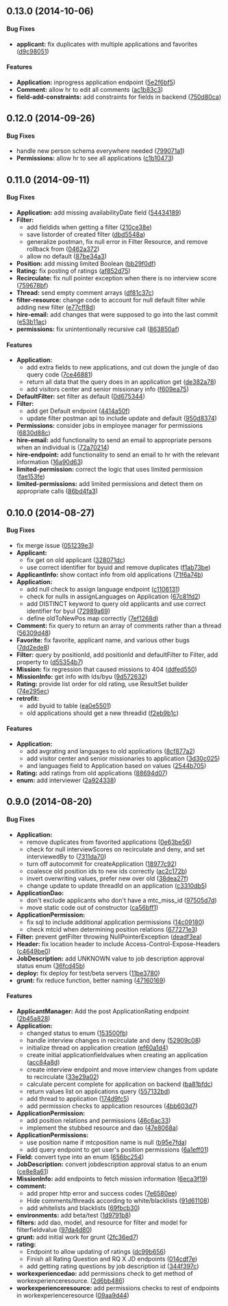 <a name="0.13.0"></a>
## 0.13.0 (2014-10-06)


#### Bug Fixes

* **applicant:** fix duplicates with multiple applications and favorites ([d9c98051](http://gitlab.mtc.byu.edu/java-api/applicant-manager/commit/d9c98051a146575109df2b7eabf1328554d4d322))


#### Features

* **Application:** inprogress application endpoint ([5e2f6bf5](http://gitlab.mtc.byu.edu/java-api/applicant-manager/commit/5e2f6bf51e184b8b800f55c941ef8bb3a1e1ce0b))
* **Comment:** allow hr to edit all comments ([ac1b83c3](http://gitlab.mtc.byu.edu/java-api/applicant-manager/commit/ac1b83c3ab1763c89b4dadc23080b6d4fd30c2ff))
* **field-add-constraints:** add constraints for fields in backend ([750d80ca](http://gitlab.mtc.byu.edu/java-api/applicant-manager/commit/750d80caa6000ba6ca9cd6933f46a41caf43613f))


<a name="0.12.0"></a>
## 0.12.0 (2014-09-26)


#### Bug Fixes

* handle new person schema everywhere needed ([799071a1](http://gitlab.mtc.byu.edu/java-api/applicant-manager/commit/799071a1ce14dcbcb50c0087d5aeb9ac703b6e51))
* **Permissions:** allow hr to see all applications ([c1b10473](http://gitlab.mtc.byu.edu/java-api/applicant-manager/commit/c1b104734413f665cd492e058a3d1ae6eab62f39))


<a name="0.11.0"></a>
## 0.11.0 (2014-09-11)


#### Bug Fixes

* **Application:** add missing availabilityDate field ([54434189](http://gitlab.mtc.byu.edu/java-api/applicant-manager/commit/5443418935bfa0626466fe1c038c744803dd3745))
* **Filter:**
  * add fieldids when getting a filter ([210ce38e](http://gitlab.mtc.byu.edu/java-api/applicant-manager/commit/210ce38e5b3fffc94b40b032af3f3e3c83f4c746))
  * save listorder of created filter ([dbd5548a](http://gitlab.mtc.byu.edu/java-api/applicant-manager/commit/dbd5548ab1fcb3c220128c23dabb45dc491f728a))
  * generalize postman, fix null error in Filter Resource, and remove rollback from  ([0462a372](http://gitlab.mtc.byu.edu/java-api/applicant-manager/commit/0462a372979575e9ab93b55d9e71c948e2a30bed))
  * allow no default ([87be34a3](http://gitlab.mtc.byu.edu/java-api/applicant-manager/commit/87be34a37ac51ba8c6612f0298f65d673ee46d6c))
* **Position:** add missing limited Boolean ([bb29f0df](http://gitlab.mtc.byu.edu/java-api/applicant-manager/commit/bb29f0df2e7e7b2c7e0db328e97dfd353cd921c0))
* **Rating:** fix posting of ratings ([af852d75](http://gitlab.mtc.byu.edu/java-api/applicant-manager/commit/af852d75bded5ffb83239b2e3094da512dca3a5a))
* **Recirculate:** fix null pointer exception when there is no interview score ([759678bf](http://gitlab.mtc.byu.edu/java-api/applicant-manager/commit/759678bfb25a0c9b7d273121e5d2184549023e76))
* **Thread:** send empty comment arrays ([df81c37c](http://gitlab.mtc.byu.edu/java-api/applicant-manager/commit/df81c37c9f2f7ec4023b36f3734a632e5f4297bf))
* **filter-resource:** change code to account for null default filter while adding new filter ([e77cff8d](http://gitlab.mtc.byu.edu/java-api/applicant-manager/commit/e77cff8d3d85084464f7d3ea6b36bdcde1c756cc))
* **hire-email:** add changes that were supposed to go into the last commit ([e53b11ac](http://gitlab.mtc.byu.edu/java-api/applicant-manager/commit/e53b11ac52dbcb534f1921b99b4da809e09c196a))
* **permissions:** fix unintentionally recursive call ([863850af](http://gitlab.mtc.byu.edu/java-api/applicant-manager/commit/863850afa925b619aae3b9aba86866fca78df8c6))


#### Features

* **Application:**
  * add extra fields to new applications, and cut down the jungle of dao query code ([7ce46881](http://gitlab.mtc.byu.edu/java-api/applicant-manager/commit/7ce46881da1010c4833c0d1359f8a98070de48d8))
  * return all data that the query does in an application get ([de382a78](http://gitlab.mtc.byu.edu/java-api/applicant-manager/commit/de382a788c5b1c570057cc04032a6cae6bb05d7f))
  * add visitors center and senior missionary info ([f609ea75](http://gitlab.mtc.byu.edu/java-api/applicant-manager/commit/f609ea75bc4ae10195e16ade9cf8001e8c3ffbe1))
* **DefaultFilter:** set filter as default ([0d675344](http://gitlab.mtc.byu.edu/java-api/applicant-manager/commit/0d675344035e7d8478a644e8c77282ef2b34cdd5))
* **Filter:**
  * add get Default endpoint ([4414a50f](http://gitlab.mtc.byu.edu/java-api/applicant-manager/commit/4414a50f0e83489db97b3084f0ad83cfe87a541b))
  * update filter postman api to include update and default ([950d8374](http://gitlab.mtc.byu.edu/java-api/applicant-manager/commit/950d83746efdb624fc952a4693c5c61da59b658f))
* **Permissions:** consider jobs in employee manager for permissions ([6830d88c](http://gitlab.mtc.byu.edu/java-api/applicant-manager/commit/6830d88cc3a0ce1cae6cc797e66f702d6303d529))
* **hire-email:** add functionality to send an email to appropriate persons when an individual is  ([72a70214](http://gitlab.mtc.byu.edu/java-api/applicant-manager/commit/72a70214e7fc4c177c3198c037015d0861565960))
* **hire-endpoint:** add functionality to send an email to hr with the relevant information ([16a90d63](http://gitlab.mtc.byu.edu/java-api/applicant-manager/commit/16a90d634e93f21ac783d8f5dce38bb28720e60d))
* **limited-permission:** correct the logic that uses limited permission ([fae153fe](http://gitlab.mtc.byu.edu/java-api/applicant-manager/commit/fae153fe80a14ca8748c2a8bcf4d557059db5352))
* **limited-permissions:** add limited permissions and detect them on appropriate calls ([86bd4fa3](http://gitlab.mtc.byu.edu/java-api/applicant-manager/commit/86bd4fa3aac587c1b686c10ca57fa5053ccc89b4))


<a name="0.10.0"></a>
## 0.10.0 (2014-08-27)


#### Bug Fixes

* fix merge issue ([051239e3](http://gitlab.mtc.byu.edu/java-api/applicant-manager/commit/051239e3c188c834fb0fa60268f6a386b46de77e))
* **Applicant:**
  * fix get on old applicant ([328071dc](http://gitlab.mtc.byu.edu/java-api/applicant-manager/commit/328071dc4152468ff79e7c99fac61757981b43eb))
  * use correct identifier for byuid and remove duplicates ([f1ab73be](http://gitlab.mtc.byu.edu/java-api/applicant-manager/commit/f1ab73bea105b71e28e6737a69a5e8f62c7366e5))
* **ApplicantInfo:** show contact info from old applications ([71f6a74b](http://gitlab.mtc.byu.edu/java-api/applicant-manager/commit/71f6a74bdd5a6c033e8c7fa0fac35e4f733f4f1c))
* **Application:**
  * add null check to assign language endpoint ([c1106131](http://gitlab.mtc.byu.edu/java-api/applicant-manager/commit/c1106131f98bcad40ad7aab5fd25d182d63ab6a9))
  * check for nulls in assignLanguages on Application ([67c81fd2](http://gitlab.mtc.byu.edu/java-api/applicant-manager/commit/67c81fd279306a7d546f91bb13499ee987e5aaf2))
  * add DISTINCT keyword to query old applicants and use correct identifier for byuI ([72989a69](http://gitlab.mtc.byu.edu/java-api/applicant-manager/commit/72989a69efdf1fbf28e7f4d0bfd7361d3b2c7424))
  * define oldToNewPos map correctly ([7ef1268d](http://gitlab.mtc.byu.edu/java-api/applicant-manager/commit/7ef1268d44639cf9a12e6f12e9fb187d1509c9a5))
* **Comment:** fix query to return an array of comments rather than a thread ([56309d48](http://gitlab.mtc.byu.edu/java-api/applicant-manager/commit/56309d48b4b0ac3b66239f9faa3326da6c3f09e1))
* **Favorite:** fix favorite, applicant name, and various other bugs ([7dd2ede8](http://gitlab.mtc.byu.edu/java-api/applicant-manager/commit/7dd2ede8fd89a05d5eb959a47ce000fc631c3b5f))
* **Filter:** query by positionId, add positionId and defaultFilter to Filter, add property to ([d55354b7](http://gitlab.mtc.byu.edu/java-api/applicant-manager/commit/d55354b76738225862ea2c657970584439554162))
* **Mission:** fix regression that caused missions to 404 ([ddfed550](http://gitlab.mtc.byu.edu/java-api/applicant-manager/commit/ddfed550875a0ac82213e50294d57ce90a25c94d))
* **MissionInfo:** get info with lds/byu ([9d572632](http://gitlab.mtc.byu.edu/java-api/applicant-manager/commit/9d572632203f46d40689a3b6a628e2248339ba88))
* **Rating:** provide list order for old rating, use ResultSet builder ([74e295ec](http://gitlab.mtc.byu.edu/java-api/applicant-manager/commit/74e295ec4a2146e270a148214b60c68fb900ad48))
* **retrofit:**
  * add byuid to table ([ea0e5501](http://gitlab.mtc.byu.edu/java-api/applicant-manager/commit/ea0e5501ad1d03b6b6ca3654916b9954df465edb))
  * old applications should get a new threadid ([f2eb9b1c](http://gitlab.mtc.byu.edu/java-api/applicant-manager/commit/f2eb9b1c5e863d0342c6e927d9af5531f1b9110c))


#### Features

* **Application:**
  * add avgrating and languages to old applications ([8cf877a2](http://gitlab.mtc.byu.edu/java-api/applicant-manager/commit/8cf877a22d6b3a0ec744aaa3d5d12117fcc3051e))
  * add visitor center and senior missionaries to application ([3d30c025](http://gitlab.mtc.byu.edu/java-api/applicant-manager/commit/3d30c02581de272d6b4f62ff1bcc7a528ecf9ce6))
  * and languages field to Application based on values ([2544b705](http://gitlab.mtc.byu.edu/java-api/applicant-manager/commit/2544b705a4e617ba8821bb31c5948381621894fe))
* **Rating:** add ratings from old applications ([88694d07](http://gitlab.mtc.byu.edu/java-api/applicant-manager/commit/88694d07e4b8b543a3c12b24de2d83fb9e8f9be5))
* **enum:** add interviewer ([2a924338](http://gitlab.mtc.byu.edu/java-api/applicant-manager/commit/2a924338f88c67c175a1209a0cee5e85ba609725))


<a name="0.9.0"></a>
## 0.9.0 (2014-08-20)


#### Bug Fixes

* **Application:**
  * remove duplicates from favorited applications ([0e63be56](http://gitlab.mtc.byu.edu/java-api/applicant-manager/commit/0e63be566946e7632d9914e378d7ec7dd6cb759b))
  * check for null interviewScores on recirculate and deny, and set interviewedBy to ([7311da70](http://gitlab.mtc.byu.edu/java-api/applicant-manager/commit/7311da70c79f952ea729f84bfcdbb3b4e1092eb5))
  * turn off autocommit for createApplication ([18977c92](http://gitlab.mtc.byu.edu/java-api/applicant-manager/commit/18977c92d19ed0408c545e2be956705cf554bceb))
  * coalesce old position ids to new ids correctly ([ac2c172b](http://gitlab.mtc.byu.edu/java-api/applicant-manager/commit/ac2c172bddba323a03b895fe13e641d07db6877c))
  * invert overwriting values, prefer new over old ([38dea27f](http://gitlab.mtc.byu.edu/java-api/applicant-manager/commit/38dea27f302e68ad667b7f3b7e09177560209938))
  * change update to update threadId on an application ([c3310db5](http://gitlab.mtc.byu.edu/java-api/applicant-manager/commit/c3310db562b6ad16ea38892ffa6e598f79f8e13d))
* **ApplicationDao:**
  * don't exclude applicants who don't have a mtc_miss_id ([97505d7d](http://gitlab.mtc.byu.edu/java-api/applicant-manager/commit/97505d7d4131431eaf46f8bc9c865a5066887ef4))
  * move static code out of constructor ([ca56bff1](http://gitlab.mtc.byu.edu/java-api/applicant-manager/commit/ca56bff116dd17ebe00741af4e6194734abb7391))
* **ApplicationPermission:**
  * fix sql to include additional application permissions ([14c09180](http://gitlab.mtc.byu.edu/java-api/applicant-manager/commit/14c09180ed5fdcc2e532e453931cc53dd4e7af4a))
  * check mtcid when determining position relations ([677271e3](http://gitlab.mtc.byu.edu/java-api/applicant-manager/commit/677271e3f956faed0e52eccc1f2b4f1eaf940b90))
* **Filter:** prevent getFilter throwing NullPointerException ([deadf3ea](http://gitlab.mtc.byu.edu/java-api/applicant-manager/commit/deadf3eab29a384a6101c3fed4016fbe734d0fdf))
* **Header:** fix location header to include Access-Control-Expose-Headers ([c4649be0](http://gitlab.mtc.byu.edu/java-api/applicant-manager/commit/c4649be0c9f936b2054de5d6f55c5eebb62de51c))
* **JobDescription:** add UNKNOWN value to job description approval status enum ([36fcd45b](http://gitlab.mtc.byu.edu/java-api/applicant-manager/commit/36fcd45b39b3e9db8aecea3dd97e2e801dc9d93a))
* **deploy:** fix deploy for test/beta servers ([11be3780](http://gitlab.mtc.byu.edu/java-api/applicant-manager/commit/11be37809622bb7d54c5763a90768a0055531da7))
* **grunt:** fix reduce function, better naming ([47160169](http://gitlab.mtc.byu.edu/java-api/applicant-manager/commit/471601694ceb77ca240e4182011af38107c6bf73))


#### Features

* **ApplicantManager:** Add the post ApplicationRating endpoint ([2b45a828](http://gitlab.mtc.byu.edu/java-api/applicant-manager/commit/2b45a828fff6e77fb0a3bbe83c86635b81e6d888))
* **Application:**
  * changed status to enum ([153500fb](http://gitlab.mtc.byu.edu/java-api/applicant-manager/commit/153500fb2b545abc22db73cfe4d93c84f6e5c459))
  * handle interview changes in recirculate and deny ([52909c08](http://gitlab.mtc.byu.edu/java-api/applicant-manager/commit/52909c08a5e1ef3fefb4ff2f2504c641e29f3e2a))
  * initialize thread on application creation ([ef60a1d4](http://gitlab.mtc.byu.edu/java-api/applicant-manager/commit/ef60a1d49a4a18dd7ce0e85740b6b3e516991872))
  * create initial applicationfieldvalues when creating an application ([acc84a8d](http://gitlab.mtc.byu.edu/java-api/applicant-manager/commit/acc84a8df1eaa8ab8c6270e210d6aa06e0cfd03d))
  * create interview endpoint and move interview changes from update to recirculate ([33e29a02](http://gitlab.mtc.byu.edu/java-api/applicant-manager/commit/33e29a02a02ec8264592d044a15aaa57b63d0e3e))
  * calculate percent complete for application on backend ([ba81bfdc](http://gitlab.mtc.byu.edu/java-api/applicant-manager/commit/ba81bfdc1ee040bd821f8b6fed31e5ecff071e8a))
  * return values list on applications query ([557132bd](http://gitlab.mtc.byu.edu/java-api/applicant-manager/commit/557132bd2259cefc0d7a0aff4d99d8b7596d4ff1))
  * add thread to application ([174d9fc5](http://gitlab.mtc.byu.edu/java-api/applicant-manager/commit/174d9fc5ace5606451738fce49a1238219ae615c))
  * add permission checks to application resources ([4bb603d7](http://gitlab.mtc.byu.edu/java-api/applicant-manager/commit/4bb603d76d57512c9511ffa99bcd9142dda35bff))
* **ApplicationPermission:**
  * add position relations and permissions ([46c6ac33](http://gitlab.mtc.byu.edu/java-api/applicant-manager/commit/46c6ac3313ae76880bcc0b740f1d3b99a61e897f))
  * implement the stubbed resource and dao ([47e8068a](http://gitlab.mtc.byu.edu/java-api/applicant-manager/commit/47e8068ac923cd4f4243968acbf6bb78e0ca9203))
* **ApplicationPermissions:**
  * use position name if mtcposition name is null ([b95e7fda](http://gitlab.mtc.byu.edu/java-api/applicant-manager/commit/b95e7fda79d20888984d16193687ed2ef8034017))
  * add query endpoint to get user's position permissions ([6a1eff01](http://gitlab.mtc.byu.edu/java-api/applicant-manager/commit/6a1eff0137f1785a5d19bf858bc4ff35d9dc634d))
* **Field:** convert type into an enum ([656bc254](http://gitlab.mtc.byu.edu/java-api/applicant-manager/commit/656bc25478be3377cf0e2d41d8735c7beb8477ba))
* **JobDescription:** convert jobdescription approval status to an enum ([ce8e8a61](http://gitlab.mtc.byu.edu/java-api/applicant-manager/commit/ce8e8a61ae5a6d7d9fadd9cf5afac02604c2f956))
* **MissionInfo:** add endpoints to fetch mission information ([6eca3f19](http://gitlab.mtc.byu.edu/java-api/applicant-manager/commit/6eca3f19eec470191356ee27705ce5bf67cc2bb7))
* **comment:**
  * add proper http error and success codes ([7e6580ee](http://gitlab.mtc.byu.edu/java-api/applicant-manager/commit/7e6580eed45a1d0fe9da0315187f496270ec800a))
  * Hide comments/threads according to white/blacklists ([91d61108](http://gitlab.mtc.byu.edu/java-api/applicant-manager/commit/91d6110820d08b155e0e5381d74138d04c1b7007))
  * add whitelists and blacklists ([69fbcb30](http://gitlab.mtc.byu.edu/java-api/applicant-manager/commit/69fbcb302bf93344f384b331532a0f14ea7e58e6))
* **environments:** add beta/test ([1d9791b8](http://gitlab.mtc.byu.edu/java-api/applicant-manager/commit/1d9791b8ed2a11eadd4e5afc42df13b1ae13d8e7))
* **filters:** add dao, model, and resource for filter and model for filterfieldvalue ([97da4d80](http://gitlab.mtc.byu.edu/java-api/applicant-manager/commit/97da4d80aced467d3cd772b84df2c5060ac9cf2b))
* **grunt:** add initial work for grunt ([2fc36ed7](http://gitlab.mtc.byu.edu/java-api/applicant-manager/commit/2fc36ed733cbaaeca5bef344f2c96cd24235ffb9))
* **rating:**
  * Endpoint to allow updating of ratings ([dc99b656](http://gitlab.mtc.byu.edu/java-api/applicant-manager/commit/dc99b656dd8180ff6a74702bac57ce04126b821b))
  * Finish all Rating Question and RQ X JD endpoints ([014cdf7e](http://gitlab.mtc.byu.edu/java-api/applicant-manager/commit/014cdf7e3a514d55090ff3f5d67d3bb3458999c8))
  * add getting rating questions by job description id ([344f397c](http://gitlab.mtc.byu.edu/java-api/applicant-manager/commit/344f397c7aba656d809778f11d45f2c3b81882c5))
* **workexperiencedao:** add permissions check to get method of workexperienceresource. ([2d6bb486](http://gitlab.mtc.byu.edu/java-api/applicant-manager/commit/2d6bb486644500f6bb5314b80fbef464e969b63b))
* **workexperienceresource:** add permissions checks to rest of endpoints in workexperienceresource ([09aa9d44](http://gitlab.mtc.byu.edu/java-api/applicant-manager/commit/09aa9d447fc2780d0f7c9fa2ebae13224c584299))

